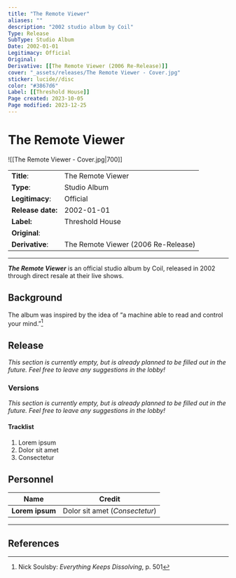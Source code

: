 ```yaml
---
title: "The Remote Viewer"
aliases: ""
description: "2002 studio album by Coil"
Type: Release
SubType: Studio Album
Date: 2002-01-01
Legitimacy: Official
Original: 
Derivative: [[The Remote Viewer (2006 Re-Release)]]
cover: "_assets/releases/The Remote Viewer - Cover.jpg"
sticker: lucide//disc
color: "#3867d6"
Label: [[Threshold House]]
Page created: 2023-10-05
Page modified: 2023-12-25
---
```


# The Remote Viewer

![[The Remote Viewer - Cover.jpg|700]]

|  |  |
| --- | --- |
| __Title__: | The Remote Viewer |
| __Type__: | Studio Album |
| __Legitimacy__: | Official |
| __Release date:__ | 2002-01-01 |
| __Label:__ | Threshold House |
| __Original__: |  |
| __Derivative__: | The Remote Viewer (2006 Re-Release) |

---

*__The Remote Viewer__* is an official studio album by Coil, released in 2002 through direct resale at their live shows.

## Background

The album was inspired by the idea of “a machine able to read and control your mind.”[^1]

## Release

*This section is currently empty, but is already planned to be filled out in the future. Feel free to leave any suggestions in the lobby!*

### Versions

*This section is currently empty, but is already planned to be filled out in the future. Feel free to leave any suggestions in the lobby!*

#### Tracklist

1. Lorem ipsum
2. Dolor sit amet
3. Consectetur

## Personnel

| __Name__ |__Credit__ |
| --- | --- |
|__Lorem ipsum__|Dolor sit amet (*Consectetur*)|

---

## References

[^1]: Nick Soulsby: *Everything Keeps Dissolving*, p. 501
